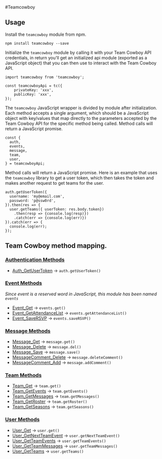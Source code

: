 #Teamcowboy

## Usage

Install the `teamcowboy` module from npm.

`npm install teamcowboy --save`

Initialize the `teamcowboy` module by calling it with your Team Cowboy API credentials, in return you'll get an initialized api module (exported as a JavaScript object) that you can then use to interact with the Team Cowboy API.

```
import teamcowboy from 'teamcowboy';

const teamcowboyApi = tc({
    privateKey: 'xxx',
    publicKey: 'xxx',
});
```

The `teamcowboy` JavaScript wrapper is divided by module after initialization. Each method accepts a single argument, which should be a JavaScript object with key/values that map directly to the parameters accepted by the Team Cowboy API for the specific method being called. Method calls will return a JavaScript promise.

```
const {
  auth,
  events,
  message,
  team,
  user,
} = teamcowboyApi;
```

Method calls will return a JavaScript promise. Here is an example that uses the `teamcowboy` library to get a user token, which then takes the token and makes another request to get teams for the user.

```
auth.getUserToken({
  username: 'my@email.com',
  password: 'p@ssw0rd',
}).then(res => {
  user.getTeams({ userToken: res.body.token})
    .then(resp => {console.log(resp)})
    .catch(err => {console.log(err)})
}).catch(err => {
  console.log(err);
});
```

## Team Cowboy method mapping.

### [Authentication Methods](https://api.teamcowboy.com/v1/docs/#_Toc372547915)

* [Auth_GetUserToken](https://api.teamcowboy.com/v1/docs/#_Toc372547916) -> `auth.getUserToken()`

### [Event Methods](https://api.teamcowboy.com/v1/docs/#_Toc372547917)
*Since event is a reserved word in JavaScript, this module has been named `events`*

* [Event_Get](https://api.teamcowboy.com/v1/docs/#_Toc372547918) -> `events.get()`
* [Event_GetAttendanceList](https://api.teamcowboy.com/v1/docs/#_Toc372547919) -> `events.getAttendanceList()`
* [Event_SaveRSVP](https://api.teamcowboy.com/v1/docs/#_Toc372547920) -> `events.saveRSVP()`

### [Message Methods](https://api.teamcowboy.com/v1/docs/#_Toc372547921)

* [Message_Get](https://api.teamcowboy.com/v1/docs/#_Toc372547922) -> `message.get()`
* [Message_Delete](https://api.teamcowboy.com/v1/docs/#_Toc372547923) -> `message.del()`
* [Message_Save](https://api.teamcowboy.com/v1/docs/#_Toc372547924) -> `message.save()`
* [MessageComment_Delete](https://api.teamcowboy.com/v1/docs/#_Toc372547925) -> `message.deleteComment()`
* [MessageComment_Add](https://api.teamcowboy.com/v1/docs/#_Toc372547926) -> `message.addComment()`

### [Team Methods](https://api.teamcowboy.com/v1/docs/#_Toc372547927)

* [Team_Get](https://api.teamcowboy.com/v1/docs/#_Toc372547928) -> `team.get()`
* [Team_GetEvents](https://api.teamcowboy.com/v1/docs/#_Toc372547929) -> `team.getEvents()`
* [Team_GetMessages](https://api.teamcowboy.com/v1/docs/#_Toc372547930) -> `team.getMessages()`
* [Team_GetRoster](https://api.teamcowboy.com/v1/docs/#_Toc372547931) -> `team.getRoster()`
* [Team_GetSeasons](https://api.teamcowboy.com/v1/docs/#_Toc372547932) -> `team.getSeasons()`

### [User Methods](https://api.teamcowboy.com/v1/docs/#_Toc372547936)

* [User_Get](https://api.teamcowboy.com/v1/docs/#_Toc372547937) -> `user.get()`
* [User_GetNextTeamEvent](https://api.teamcowboy.com/v1/docs/#_Toc372547938) -> `user.getNextTeamEvent()`
* [User_GetTeamEvents](https://api.teamcowboy.com/v1/docs/#_Toc372547939) -> `user.getTeamEvents()`
* [User_GetTeamMessages](https://api.teamcowboy.com/v1/docs/#_Toc372547940) -> `user.getTeamMessages()`
* [User_GetTeams](https://api.teamcowboy.com/v1/docs/#_Toc372547941) -> `user.getTeams()`
